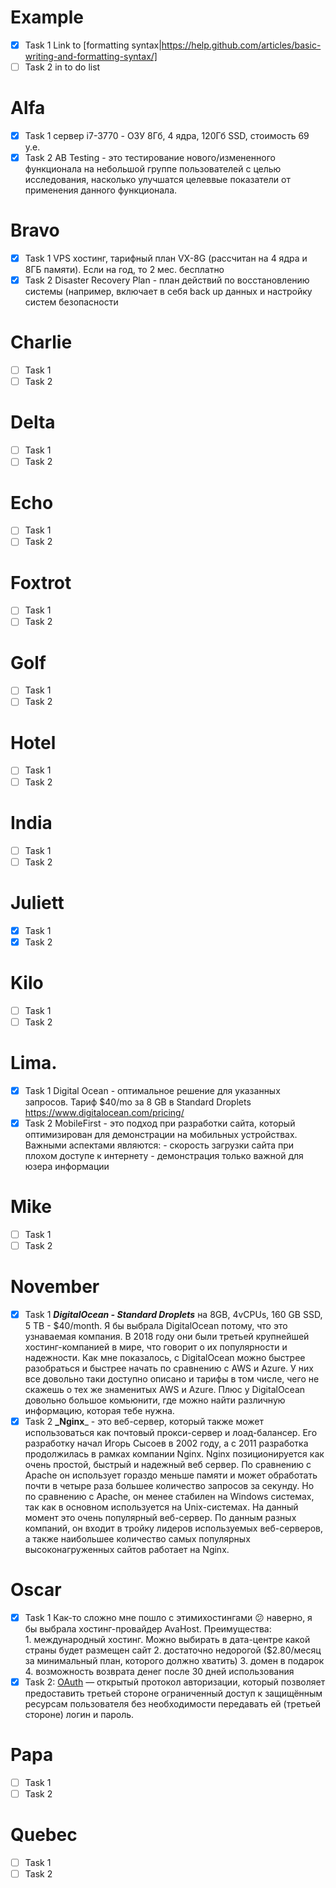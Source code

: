 # Example 
- [x] Task 1
Link to [formatting syntax|https://help.github.com/articles/basic-writing-and-formatting-syntax/]
- [ ] Task 2
in to do list
# Alfa 
- [x] Task 1 сервер i7-3770 - ОЗУ 8Гб, 4 ядра, 120Гб SSD, стоимость 69 у.е.
- [x] Task 2 AB Testing - это тестирование нового/измененного функционала на небольшой группе пользователей с целью исследования, насколько улучшатся целеввые показатели от применения данного функционала.
# Bravo
- [x] Task 1 VPS хостинг, тарифный план VX-8G (рассчитан на 4 ядра и 8ГБ памяти). Если на год, то 2 мес. бесплатно
- [x] Task 2 Disaster Recovery Plan - план действий по восстановлению системы (например, включает в себя back up данных и настройку систем безопасности
# Charlie
- [ ] Task 1
- [ ] Task 2
# Delta
- [ ] Task 1
- [ ] Task 2
# Echo
- [ ] Task 1
- [ ] Task 2
# Foxtrot
- [ ] Task 1
- [ ] Task 2
# Golf
- [ ] Task 1
- [ ] Task 2
# Hotel
- [ ] Task 1
- [ ] Task 2
# India
- [ ] Task 1
- [ ] Task 2
# Juliett 
- [x] Task 1
- [x] Task 2
# Kilo
- [ ] Task 1
- [ ] Task 2
# Lima.
- [x] Task 1 Digital Ocean - оптимальное решение для указанных запросов. Тариф $40/mo за 8 GB в Standard Droplets https://www.digitalocean.com/pricing/
- [X] Task 2 MobileFirst - это подход при разработки сайта, который оптимизирован для демонстрации на мобильных устройствах. Важными аспектами являются: - скорость загрузки сайта при плохом доступе к интернету - демонстрация только важной для юзера информации
# Mike
- [ ] Task 1
- [ ] Task 2
# November
- [x] Task 1 **_DigitalOcean - Standard Droplets_** на 8GB, 4vCPUs, 160 GB SSD, 5 TB - $40/month. 
Я бы выбрала DigitalOcean потому, что это узнаваемая компания. В 2018 году они были третьей крупнейшей хостинг-компанией  в мире, что говорит о их популярности и надежности. Как мне показалось, с DigitalOcean можно быстрее разобраться и быстрее начать по сравнению с AWS и Azure. У них все довольно таки доступно описано и тарифы в том числе, чего не скажешь о тех же знаменитых AWS и Azure. Плюс у DigitalOcean довольно большое комьюнити, где можно найти различную информацию, которая тебе нужна.
- [x] Task 2 **_Nginx**_ - это веб-сервер, который также может использоваться как почтовый прокси-сервер и лоад-балансер. Его разработку начал Игорь Сысоев в 2002 году, а с 2011 разработка продолжилась в рамках компании Nginx. Nginx позиционируется как очень простой, быстрый и надежный веб сервер. По сравнению с Apache он использует гораздо меньше памяти и может обработать почти в четыре раза большее количество запросов за секунду.
Но по сравнению с Apache, он менее стабилен на Windows системах, так как в основном используется на Unix-системах.
На данный момент это очень популярный веб-сервер. По данным разных компаний, он входит в тройку лидеров используемых веб-серверов, а также наибольшее количество самых популярных высоконагруженных сайтов работает на Nginx.
# Oscar
- [x] Task 1 Как-то сложно мне пошло с этимихостингами :confused: наверно, я бы выбрала хостинг-провайдер AvaHost. 
              Преимущества:             
              1. международный хостинг. Можно выбирать в дата-центре какой страны будет размещен сайт
              2. достаточно недорогой ($2.80/месяц за минимальный план, которого должно хватить)
              3. домен в подарок 
              4. возможность возврата денег после 30 дней использования
- [x] Task 2: [OAuth](https://ru.wikipedia.org/wiki/OAuth) — открытый протокол авторизации, который позволяет предоставить третьей стороне ограниченный доступ к защищённым ресурсам пользователя без необходимости передавать ей (третьей стороне) логин и пароль.
# Papa
- [ ] Task 1
- [ ] Task 2
# Quebec
- [ ] Task 1
- [ ] Task 2
